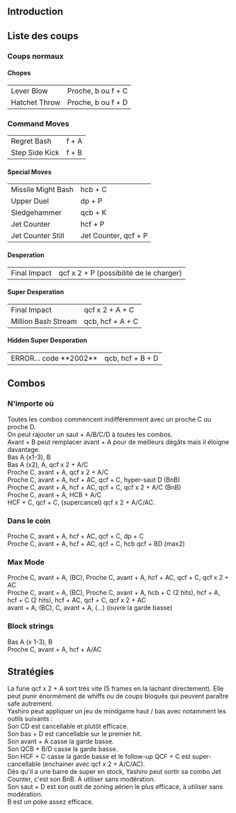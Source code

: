 ## Introduction

## Liste des coups

### Coups normaux

#### Chopes

|               |                    |
|---------------|--------------------|
| Lever Blow    | Proche, b ou f + C |
| Hatchet Throw | Proche, b ou f + D |

### Command Moves

|                |       |
|----------------|-------|
| Regret Bash    | f + A |
| Step Side Kick | f + B |

#### Special Moves

|                    |                      |
|--------------------|----------------------|
| Missile Might Bash | hcb + C              |
| Upper Duel         | dp + P               |
| Sledgehammer       | qcb + K              |
| Jet Counter        | hcf + P              |
| Jet Counter Still  | Jet Counter, qcf + P |

#### Desperation

|              |                                         |
|--------------|-----------------------------------------|
| Final Impact | qcf x 2 + P (possibilité de le charger) |

#### Super Desperation

|                     |                  |
|---------------------|------------------|
| Final Impact        | qcf x 2 + A + C  |
| Million Bash Stream | qcb, hcf + A + C |

#### Hidden Super Desperation

|                            |                  |
|----------------------------|------------------|
| ERROR... code \*\*2002\*\* | qcb, hcf + B + D |

## Combos

### N'importe où

Toutes les combos commencent indifféremment avec un proche C ou proche
D.  
On peut rajouter un saut + A/B/C/D à toutes les combos.  
Avant + B peut remplacer avant + A pour de meilleurs dégâts mais il
éloigne davantage.  
Bas A (x1-3), B  
Bas A (x2), A, qcf x 2 + A/C  
Proche C, avant + A, qcf x 2 + A/C  
Proche C, avant + A, hcf + AC, qcf + C, hyper-saut D (BnB)  
Proche C, avant + A, hcf + AC, qcf + C, qcf x 2 + A/C (BnB)  
Proche C, avant + A, HCB + A/C  
HCF + C, qcf + C, (supercancel) qcf x 2 + A/C/AC.  

### Dans le coin

Proche C, avant + A, hcf + AC, qcf + C, dp + C  
Proche C, avant + A, hcf + AC, qcf + C, hcb qcf + BD (max2)  

### Max Mode

Proche C, avant + A, (BC), Proche C, avant + A, hcf + AC, qcf + C, qcf x
2 + AC  
Proche C, avant + A, (BC), Proche C, avant + A, hcb + C (2 hits), hcf +
A, hcf + C (2 hits), hcf + AC, qcf + C, qcf x 2 + AC  
avant + A, (BC), C, avant + A, (...) (ouvre la garde basse)  

### Block strings

Bas A (x 1-3), B  
Proche C, avant + A, hcf + A/AC  

## Stratégies

La furie qcf x 2 + A sort très vite (5 frames en la lachant
directement). Elle peut punir énormément de whiffs ou de coups bloqués
qui peuvent paraître safe autrement.  
Yashiro peut appliquer un jeu de mindgame haut / bas avec notamment les
outils suivants :  
Son CD est cancellable et plutôt efficace.  
Son bas + D est cancellable sur le premier hit.  
Son avant + A casse la garde basse.  
Son QCB + B/D casse la garde basse.  
Son HCF + C casse la garde basse et le follow-up QCF + C est
super-cancellable (enchainer avec qcf x 2 + A/C/AC).  
Dès qu'il a une barre de super en stock, Yashiro peut sortir sa combo
Jet Counter, c'est son BnB. A utiliser sans modération.  
Son saut + D est son outil de zoning aérien le plus efficace, à utiliser
sans modération.  
B est un poke assez efficace.  
